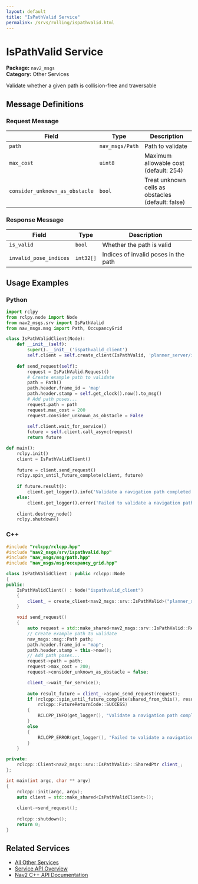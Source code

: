 ```yaml
---
layout: default
title: "IsPathValid Service"
permalink: /srvs/rolling/ispathvalid.html
---
```


# IsPathValid Service

**Package:** `nav2_msgs`  
**Category:** Other Services

Validate whether a given path is collision-free and traversable

## Message Definitions

### Request Message

| Field | Type | Description |
|-------|------|-------------|
| `path` | `nav_msgs/Path` | Path to validate |
| `max_cost` | `uint8` | Maximum allowable cost (default: 254) |
| `consider_unknown_as_obstacle` | `bool` | Treat unknown cells as obstacles (default: false) |


### Response Message

| Field | Type | Description |
|-------|------|-------------|
| `is_valid` | `bool` | Whether the path is valid |
| `invalid_pose_indices` | `int32[]` | Indices of invalid poses in the path |


## Usage Examples

### Python

```python
import rclpy
from rclpy.node import Node
from nav2_msgs.srv import IsPathValid
from nav_msgs.msg import Path, OccupancyGrid

class IsPathValidClient(Node):
    def __init__(self):
        super().__init__('ispathvalid_client')
        self.client = self.create_client(IsPathValid, 'planner_server/is_path_valid')
        
    def send_request(self):
        request = IsPathValid.Request()
        # Create example path to validate
        path = Path()
        path.header.frame_id = 'map'
        path.header.stamp = self.get_clock().now().to_msg()
        # Add path poses...
        request.path = path
        request.max_cost = 200
        request.consider_unknown_as_obstacle = False
        
        self.client.wait_for_service()
        future = self.client.call_async(request)
        return future

def main():
    rclpy.init()
    client = IsPathValidClient()
    
    future = client.send_request()
    rclpy.spin_until_future_complete(client, future)
    
    if future.result():
        client.get_logger().info('Validate a navigation path completed')
    else:
        client.get_logger().error('Failed to validate a navigation path')
        
    client.destroy_node()
    rclpy.shutdown()
```

### C++

```cpp
#include "rclcpp/rclcpp.hpp"
#include "nav2_msgs/srv/ispathvalid.hpp"
#include "nav_msgs/msg/path.hpp"
#include "nav_msgs/msg/occupancy_grid.hpp"

class IsPathValidClient : public rclcpp::Node
{
public:
    IsPathValidClient() : Node("ispathvalid_client")
    {
        client_ = create_client<nav2_msgs::srv::IsPathValid>("planner_server/is_path_valid");
    }

    void send_request()
    {
        auto request = std::make_shared<nav2_msgs::srv::IsPathValid::Request>();
        // Create example path to validate
        nav_msgs::msg::Path path;
        path.header.frame_id = "map";
        path.header.stamp = this->now();
        // Add path poses...
        request->path = path;
        request->max_cost = 200;
        request->consider_unknown_as_obstacle = false;

        client_->wait_for_service();
        
        auto result_future = client_->async_send_request(request);
        if (rclcpp::spin_until_future_complete(shared_from_this(), result_future) ==
            rclcpp::FutureReturnCode::SUCCESS)
        {
            RCLCPP_INFO(get_logger(), "Validate a navigation path completed");
        }
        else
        {
            RCLCPP_ERROR(get_logger(), "Failed to validate a navigation path");
        }
    }

private:
    rclcpp::Client<nav2_msgs::srv::IsPathValid>::SharedPtr client_;
};

int main(int argc, char ** argv)
{
    rclcpp::init(argc, argv);
    auto client = std::make_shared<IsPathValidClient>();
    
    client->send_request();
    
    rclcpp::shutdown();
    return 0;
}
```

## Related Services

- [All Other Services](/rolling/srvs/index.html#other-services)
- [Service API Overview](/rolling/srvs/index.html)
- [Nav2 C++ API Documentation](/rolling/html/index.html)
